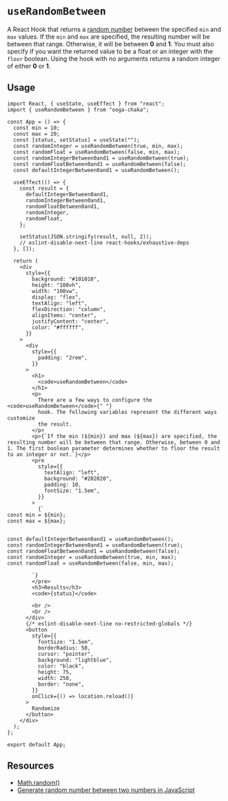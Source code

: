 # `useRandomBetween`

A React Hook that returns a [random number](https://developer.mozilla.org/en-US/docs/Web/JavaScript/Reference/Global_Objects/Math/random) between the specified `min` and `max` values. If the `min` and `max` are specified, the resulting number will be between that range. Otherwise, it will be between **0** and **1**. You must also specify if you want the returned value to be a float or an integer with the `floor` boolean. Using the hook with no arguments returns a random integer of either **0** or **1**.

## Usage

```tsx
import React, { useState, useEffect } from "react";
import { useRandomBetween } from "ooga-chaka";

const App = () => {
  const min = 10;
  const max = 20;
  const [status, setStatus] = useState("");
  const randomInteger = useRandomBetween(true, min, max);
  const randomFloat = useRandomBetween(false, min, max);
  const randomIntegerBetween0and1 = useRandomBetween(true);
  const randomFloatBetween0and1 = useRandomBetween(false);
  const defaultIntegerBetween0and1 = useRandomBetween();

  useEffect(() => {
    const result = {
      defaultIntegerBetween0and1,
      randomIntegerBetween0and1,
      randomFloatBetween0and1,
      randomInteger,
      randomFloat,
    };

    setStatus(JSON.stringify(result, null, 2));
    // eslint-disable-next-line react-hooks/exhaustive-deps
  }, []);

  return (
    <div
      style={{
        background: "#101010",
        height: "100vh",
        width: "100vw",
        display: "flex",
        textAlign: "left",
        flexDirection: "column",
        alignItems: "center",
        justifyContent: "center",
        color: "#ffffff",
      }}
    >
      <div
        style={{
          padding: "2rem",
        }}
      >
        <h1>
          <code>useRandomBetween</code>
        </h1>
        <p>
          There are a few ways to configure the <code>useRandomBetween</code>{" "}
          hook. The following variables represent the different ways customize
          the result.
        </p>
        <p>{`If the min (${min}) and max (${max}) are specified, the resulting number will be between that range. Otherwise, between 0 and 1. The first boolean parameter determines whether to floor the result to an integer or not.`}</p>
        <pre
          style={{
            textAlign: "left",
            background: "#202020",
            padding: 10,
            fontSize: "1.5em",
          }}
        >
          {`
const min = ${min};
const max = ${max};


const defaultIntegerBetween0and1 = useRandomBetween();
const randomIntegerBetween0and1 = useRandomBetween(true);
const randomFloatBetween0and1 = useRandomBetween(false);
const randomInteger = useRandomBetween(true, min, max);
const randomFloat = useRandomBetween(false, min, max);

		`}
        </pre>
        <h3>Results</h3>
        <code>{status}</code>

        <br />
        <br />
      </div>
      {/* eslint-disable-next-line no-restricted-globals */}
      <button
        style={{
          fontSize: "1.5em",
          borderRadius: 50,
          cursor: "pointer",
          background: "lightblue",
          color: "black",
          height: 75,
          width: 250,
          border: "none",
        }}
        onClick={() => location.reload()}
      >
        Randomize
      </button>
    </div>
  );
};

export default App;
```

## Resources

- [Math.random()](https://developer.mozilla.org/en-US/docs/Web/JavaScript/Reference/Global_Objects/Math/random)
- [Generate random number between two numbers in JavaScript
  ](https://stackoverflow.com/a/7228322)

